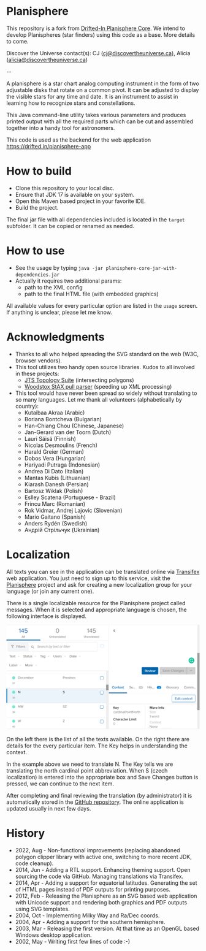 # Planisphere

This repository is a fork from <a href="https://github.com/drifted-in/planisphere-core">Drifted-In Planisphere Core</a>. We intend to develop Planispheres (star finders) using this code as a base. More details to come.

Discover the Universe contact(s): CJ (cj@discovertheuniverse.ca), Alicia (alicia@discovertheuniverse.ca)

--

A planisphere is a star chart analog computing instrument in the form of two adjustable
disks that rotate on a common pivot. It can be adjusted to display the visible stars
for any time and date. It is an instrument to assist in learning how to recognize stars
and constellations.

This Java command-line utility takes various parameters and produces printed output with
all the required parts which can be cut and assembled together into a handy tool for astronomers.

This code is used as the backend for the web application https://drifted.in/planisphere-app

# How to build

  * Clone this repository to your local disc.
  * Ensure that JDK 17 is available on your system.
  * Open this Maven based project in your favorite IDE.
  * Build the project.

The final jar file with all dependencies included is located in the `target` subfolder.
It can be copied or renamed as needed.

# How to use

  * See the usage by typing `java -jar planisphere-core-jar-with-dependencies.jar`
  * Actually it requires two additional params:
    * path to the XML config
    * path to the final HTML file (with embedded graphics)

All available values for every particular option are listed in the `usage` screen.
If anything is unclear, please let me know.

# Acknowledgments

  * Thanks to all who helped spreading the SVG standard on the web (W3C, browser vendors).
  * This tool utilizes two handy open source libraries. Kudos to all involved in these
    projects:
    * [JTS Topology Suite](https://github.com/locationtech/jts) (intersecting polygons)
    * [Woodstox StAX pull parser](https://github.com/FasterXML/woodstox) (speeding up
      XML processing)
  * This tool would have never been spread so widely without translating to so many
    languages. Let me thank all volunteers (alphabetically by country):
    * Kutaibaa Akraa (Arabic)
    * Boriana Bontcheva (Bulgarian)
    * Han-Chiang Chou (Chinese, Japanese)
    * Jan-Gerard van der Toorn (Dutch)
    * Lauri Säisä (Finnish)
    * Nicolas Desmoulins (French)
    * Harald Greier (German)
    * Dobos Vera (Hungarian)
    * Hariyadi Putraga (Indonesian)
    * Andrea Di Dato (Italian)
    * Mantas Kubis (Lithuanian)
    * Kiarash Danesh (Persian)
    * Bartosz Wiklak (Polish)
    * Eslley Scatena (Portuguese - Brazil)
    * Frincu Marc (Romanian)
    * Rok Vidmar, Andrej Lajovic (Slovenian)
    * Mario Gaitano (Spanish)
    * Anders Rydén (Swedish)
    * Андрій Стрільчук (Ukrainian)

# Localization

All texts you can see in the application can be translated online via
[Transifex](https://www.transifex.com/) web application. You just need to sign up
to this service, visit the [Planisphere](https://www.transifex.com/drifted-in/planisphere)
project and ask for creating a new localization group for your language (or join
any current one).

There is a single localizable resource for the Planisphere project called messages.
When it is selected and appropriate language is chosen, the following interface is displayed.

![Transifex Interface](/transifex.png)

On the left there is the list of all the texts available. On the right there are details
for the every particular item. The Key helps in understanding the context.

In the example above we need to translate N. The Key tells we are translating the north
cardinal point abbreviation. When S (czech localization) is entered into the appropriate
box and Save Changes button is pressed, we can continue to the next item.

After completing and final reviewing the translation (by administrator) it is automatically
stored in the [GitHub repository](https://github.com/drifted-in/planisphere-core/tree/master/src/main/resources/in/drifted/planisphere/resources/localizations).
The online application is updated usually in next few days.

# History

  * 2022, Aug - Non-functional improvements (replacing abandoned polygon clipper library
                with active one, switching to more recent JDK, code cleanup).
  * 2014, Jun - Adding a RTL support. Enhancing theming support. Open sourcing the code
                via GitHub. Managing translations via Transifex.
  * 2014, Apr - Adding a support for equatorial latitudes. Generating the set of HTML
                pages instead of PDF outputs for printing purposes.
  * 2012, Feb - Releasing the Planisphere as an SVG based web application with Unicode
                support and rendering both graphics and PDF outputs using SVG templates.
  * 2004, Oct - Implementing Milky Way and Ra/Dec coords.
  * 2004, Apr - Adding a support for the southern hemisphere.
  * 2003, Mar - Releasing the first version. At that time as an OpenGL based Windows
                desktop application.
  * 2002, May - Writing first few lines of code :-)
